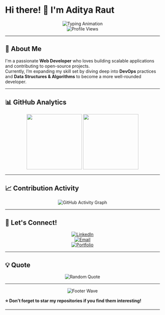 # Hi there! 👋 I'm Aditya Raut

<div align="center">
  <img src="https://readme-typing-svg.demolab.com?font=Fira+Code&size=22&duration=3000&pause=1000&color=36BCF7FF&center=true&vCenter=true&width=600&lines=Web+Developer+%7C+Open+Source+Enthusiast;Building+Scalable+Web+Applications;Always+Learning+%26+Growing;Passionate+About+Clean+Code" alt="Typing Animation" />
</div>

<div align="center">
  <img src="https://komarev.com/ghpvc/?username=adity1raut&label=Profile%20Views&color=0e75b6&style=flat" alt="Profile Views" />
</div>

---

## 🚀 About Me

I'm a passionate **Web Developer** who loves building scalable applications and contributing to open-source projects.  
Currently, I’m expanding my skill set by diving deep into **DevOps** practices and **Data Structures & Algorithms** to become a more well-rounded developer.

---

## 📊 GitHub Analytics

<div align="center">
  <img height="180em" src="https://github-readme-stats.vercel.app/api?username=adity1raut&show_icons=true&theme=tokyonight&include_all_commits=true&count_private=true"/>
  <img height="180em" src="https://github-readme-stats.vercel.app/api/top-langs/?username=adity1raut&layout=compact&langs_count=8&theme=tokyonight"/>
</div>

---

## 📈 Contribution Activity

<div align="center">
  <img src="https://github-readme-activity-graph.vercel.app/graph?username=adity1raut&theme=tokyo-night&bg_color=1a1b27&color=70a5fd&line=bf91f3&point=38bdae&area=true&hide_border=true" alt="GitHub Activity Graph" />
</div>

---

## 🤝 Let's Connect!

<div align="center">

[![LinkedIn](https://img.shields.io/badge/LinkedIn-0077B5?style=for-the-badge&logo=linkedin&logoColor=white)](https://www.linkedin.com/in/aditya1_raut)  
[![Email](https://img.shields.io/badge/Email-D14836?style=for-the-badge&logo=gmail&logoColor=white)](mailto:araut7798@gmail.com)   
[![Portfolio](https://img.shields.io/badge/Portfolio-FF5722?style=for-the-badge&logo=todoist&logoColor=white)](https://portfolio-psi-pied-87.vercel.app/)

</div>

---

## 💡 Quote

<div align="center">
  <img src="https://quotes-github-readme.vercel.app/api?type=horizontal&theme=tokyonight" alt="Random Quote" />
</div>

---

<div align="center">
  <img src="https://capsule-render.vercel.app/api?type=waving&color=gradient&height=100&section=footer" alt="Footer Wave" />
</div>

**⭐ Don’t forget to star my repositories if you find them interesting!**

---
